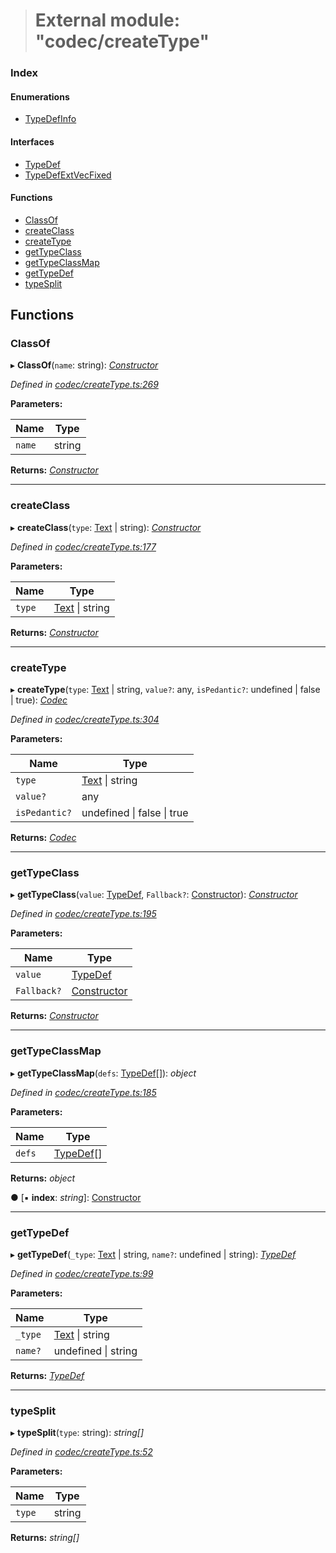 > # External module: "codec/createType"

### Index

#### Enumerations

* [TypeDefInfo](../enums/_codec_createtype_.typedefinfo.md)

#### Interfaces

* [TypeDef](../interfaces/_codec_createtype_.typedef.md)
* [TypeDefExtVecFixed](../interfaces/_codec_createtype_.typedefextvecfixed.md)

#### Functions

* [ClassOf](_codec_createtype_.md#classof)
* [createClass](_codec_createtype_.md#createclass)
* [createType](_codec_createtype_.md#createtype)
* [getTypeClass](_codec_createtype_.md#gettypeclass)
* [getTypeClassMap](_codec_createtype_.md#gettypeclassmap)
* [getTypeDef](_codec_createtype_.md#gettypedef)
* [typeSplit](_codec_createtype_.md#typesplit)

## Functions

###  ClassOf

▸ **ClassOf**(`name`: string): *[Constructor](../interfaces/_types_.constructor.md)*

*Defined in [codec/createType.ts:269](https://github.com/polkadot-js/api/blob/6c9fe76/packages/types/src/codec/createType.ts#L269)*

**Parameters:**

Name | Type |
------ | ------ |
`name` | string |

**Returns:** *[Constructor](../interfaces/_types_.constructor.md)*

___

###  createClass

▸ **createClass**(`type`: [Text](../classes/_primitive_text_.text.md) | string): *[Constructor](../interfaces/_types_.constructor.md)*

*Defined in [codec/createType.ts:177](https://github.com/polkadot-js/api/blob/6c9fe76/packages/types/src/codec/createType.ts#L177)*

**Parameters:**

Name | Type |
------ | ------ |
`type` | [Text](../classes/_primitive_text_.text.md) \| string |

**Returns:** *[Constructor](../interfaces/_types_.constructor.md)*

___

###  createType

▸ **createType**(`type`: [Text](../classes/_primitive_text_.text.md) | string, `value?`: any, `isPedantic?`: undefined | false | true): *[Codec](../interfaces/_types_.codec.md)*

*Defined in [codec/createType.ts:304](https://github.com/polkadot-js/api/blob/6c9fe76/packages/types/src/codec/createType.ts#L304)*

**Parameters:**

Name | Type |
------ | ------ |
`type` | [Text](../classes/_primitive_text_.text.md) \| string |
`value?` | any |
`isPedantic?` | undefined \| false \| true |

**Returns:** *[Codec](../interfaces/_types_.codec.md)*

___

###  getTypeClass

▸ **getTypeClass**(`value`: [TypeDef](../interfaces/_codec_createtype_.typedef.md), `Fallback?`: [Constructor](../interfaces/_types_.constructor.md)): *[Constructor](../interfaces/_types_.constructor.md)*

*Defined in [codec/createType.ts:195](https://github.com/polkadot-js/api/blob/6c9fe76/packages/types/src/codec/createType.ts#L195)*

**Parameters:**

Name | Type |
------ | ------ |
`value` | [TypeDef](../interfaces/_codec_createtype_.typedef.md) |
`Fallback?` | [Constructor](../interfaces/_types_.constructor.md) |

**Returns:** *[Constructor](../interfaces/_types_.constructor.md)*

___

###  getTypeClassMap

▸ **getTypeClassMap**(`defs`: [TypeDef](../interfaces/_codec_createtype_.typedef.md)[]): *object*

*Defined in [codec/createType.ts:185](https://github.com/polkadot-js/api/blob/6c9fe76/packages/types/src/codec/createType.ts#L185)*

**Parameters:**

Name | Type |
------ | ------ |
`defs` | [TypeDef](../interfaces/_codec_createtype_.typedef.md)[] |

**Returns:** *object*

● \[▪ **index**: *string*\]: [Constructor](../interfaces/_types_.constructor.md)

___

###  getTypeDef

▸ **getTypeDef**(`_type`: [Text](../classes/_primitive_text_.text.md) | string, `name?`: undefined | string): *[TypeDef](../interfaces/_codec_createtype_.typedef.md)*

*Defined in [codec/createType.ts:99](https://github.com/polkadot-js/api/blob/6c9fe76/packages/types/src/codec/createType.ts#L99)*

**Parameters:**

Name | Type |
------ | ------ |
`_type` | [Text](../classes/_primitive_text_.text.md) \| string |
`name?` | undefined \| string |

**Returns:** *[TypeDef](../interfaces/_codec_createtype_.typedef.md)*

___

###  typeSplit

▸ **typeSplit**(`type`: string): *string[]*

*Defined in [codec/createType.ts:52](https://github.com/polkadot-js/api/blob/6c9fe76/packages/types/src/codec/createType.ts#L52)*

**Parameters:**

Name | Type |
------ | ------ |
`type` | string |

**Returns:** *string[]*
